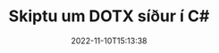 ---
############################# Static ############################
layout: "auto-gen-merger"
date: 2022-11-10T15:13:38
draft: false
otherformats: epub html mht mhtml odp ods odt one otp ott pdf pps ppsx ppt pptx rtf

############################# Head ############################
head_title: "Skiptu og skiptu á DOTX síðum í C#"
head_description: "Skiptu um og skiptu um stöðu tveggja síðna í DOTX skrá í C# með því að nota forritaskil skjalasamruna."

############################# Header ############################
title: "Skiptu um DOTX síður í C#"
description: "Skiptu um DOTX síður með nokkrum línum af .NET kóða."
bg_image: "https://cms.admin.containerize.com/templates/aspose/App_Themes/V3/images/bg/header1.png"
bg_overlay: false
button:
    enable: true
    icon: "fas fa-arrow-down"
    label: "Sækja ókeypis prufuáskrift"
    link: "https://downloads.groupdocs.com/merger/net"

############################# SubMenu ############################
submenu:
    enable: true

    left:
        img_alt: "GroupDocs.Merger for .NET"
        image: "https://cms.admin.containerize.com/templates/groupdocs/images/product-logos/90x90-noborder/groupdocs-merger-net.png"
        product: "GroupDocs.Merger"
        platform: ".NET"

    middle:
        button:

            # button loop
            - link: "https://apireference.groupdocs.com/merger/net"
              text: "API tilvísun"

            # button loop
            - link: "https://github.com/groupdocs-merger"
              text: "Dæmi um kóða"

            # button loop
            - link: "https://products.groupdocs.app/merger/family"
              text: "Sýningar í beinni"

            # button loop
            - link: "https://purchase.groupdocs.com/pricing/merger/net"
              text: "Verðlag"

    right:
        link_download: "https://downloads.groupdocs.com/merger"
        link_learn: "https://docs.groupdocs.com/merger/net"
        link_buy: "https://purchase.groupdocs.com"

############################# About ############################
about:
    enable: true
    title: "Um GroupDocs.Merger for .NET API"
    content: |
        [GroupDocs.Merger for .NET](/is/merger/net/) býður upp á einfalda lausn til að sameinast á öruggan hátt og skipta á milli margra skjalasniða, þar á meðal PDF, Microsoft Office (Word, Excel, PowerPoint , OneNote), OpenDocument, HTML, myndir og mörg önnur innan .NET forrita. Með því að bæta við örfáum línum af kóðanum skaltu framkvæma nokkrar skjalaaðgerðir eins og færa, fjarlægja, snúa, skipta um, draga út eða breyta stefnu síðna innan skjalanna. Skjalasamruna API styður einnig forskoðun skjalasíður sem mynd til að greina skjalabyggingu, snið og innihald á síðunni.
        
        GroupDocs.Merger API er rétti kosturinn fyrir fyrirtækjalausnir sem þurfa að skipta um skráarsíðueiginleika. Þessi API eru vel studd á öllum helstu stýrikerfum og kerfum þar á meðal .NET Framework, .NET Standard, .NET Core, Mono.

############################# Steps ############################
steps:
    enable: true
    title_left: "Skiptu um DOTX skráarsíður í .NET"
    content_left: |
        [GroupDocs.Merger for .NET](/is/merger/net/) auðveldar C# forriturum að skipta um síður innan DOTX skráar með því að útfæra nokkur auðveld skref .
        
        * Frumstilltu **SwapOptions** til að tilgreina blaðsíðunúmer til að skiptast á.
        * Búðu til nýtt tilvik af **Merger** og sendu frumskjalsslóð sem byggingarbreytu.
        * Hringdu í **SwapPages** og sendu **SwapOptions** hlutinn.
        * Hringdu í **Save** og tilgreindu skráarslóðina til að vista skjalið sem myndast.

    title_right: "kerfis kröfur"
    content_right: |
        GroupDocs.Merger for .NET API eru studd á öllum helstu kerfum og stýrikerfum. Áður en þú keyrir kóðann hér að neðan skaltu ganga úr skugga um að þú hafir eftirfarandi forsendur uppsettar á kerfinu þínu.

        * Stýrikerfi: Microsoft Windows, Linux, MacOS
        * Þróunarumhverfi: Visual Studio, Xamarin, MonoDevelop
        * Rammar: .NET Framework, .NET Standard, .NET Core, Mono
        * Sæktu nýjustu útgáfuna af GroupDocs.Merger for .NET frá [NuGet](https://www.nuget.org/packages/groupdocs.merger)
         
    code: |
     {{% merger/additional-styles %}}
     {{< merger/code-merger title="Hvernig á að skipta um DOTX skráarsíður með því að nota C# dæmikóða">}}

        ```csharp    
        // Skiptu um DOTX skráarsíður með því að nota GroupDocs.Merger API
        int pageNumber1 = 6;
        int pageNumber2 = 1;

        // Frumstilla SwapOptions flokkinn til að tilgreina blaðsíðunúmer til að skipta
        SwapOptions swapOptions = new SwapOptions(pageNumber2, pageNumber1);

        // Staðfestu samruna með inntaksskjali DOTX
        using (Merger merger = new Merger("input.dotx"))
          {
            // Hringdu í SwapPages aðferðina og sendu SwapOptions hlutinn til hennar
            merger.SwapPages(swapOptions);
    
            // Hringdu í Vista aðferð og farðu í gegnum viðeigandi skráarslóð til að vista úttaksskjalið
            merger.Save("output.dotx");
          }
        ```
     {{< /merger/code-merger >}}

############################# Demos ############################
demos:
    enable: true
    title: "Sýningar í beinni - Skiptu um DOTX skráarsíður á netinu"
    content: |
       Skiptu um DOTX skráarsíður núna með því að fara á vefsíðu [GroupDocs.Merger Live Demos](https://products.groupdocs.app/splitter/swap-pages/dotx).
       Lifandi kynningin hefur eftirfarandi kosti.
        
############################# About Formats ############################
about_formats:
    enable: true

############################# More Formats ############################
more_formats:
    enable: true
    title: "Skiptu um síður með öðrum skráarsniðum"
    content: |
        .NET skjöl sameining og skipt API fyrir skráarsnið og myndir. Skiptu um nokkur af vinsælustu skráarsniðunum eins og fram kemur hér að neðan.

############################# Back to top ###############################
back_to_top:
    enable: true
---